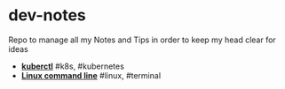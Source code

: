# dev-notes
Repo to manage all my Notes and Tips in order to keep my head clear for ideas

*  **[kuberctl](kubectl.md)** #k8s, #kubernetes
*  **[Linux command line](linux_command_line.md)** #linux, #terminal
